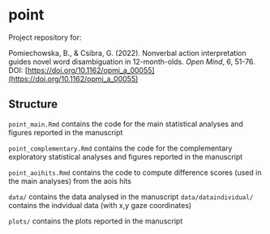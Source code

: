 # point

Project repository for:

Pomiechowska, B., & Csibra, G. (2022). Nonverbal action interpretation guides novel word disambiguation in 12-month-olds. *Open Mind*, 6, 51-76. DOI: [https://doi.org/10.1162/opmi_a_00055](https://doi.org/10.1162/opmi_a_00055)

## Structure

<code>point_main.Rmd</code> contains the code for the main statistical analyses and figures reported in the manuscript

<code>point_complementary.Rmd</code> contains the code for the complementary exploratory statistical analyses and figures reported in the manuscript

<code>point_aoihits.Rmd</code> contains the code to compute difference scores (used in the main analyses) from the aois hits

<code>data/</code> contains the data analysed in the manuscript
<code>data/dataindividual/</code> contains the indvidual data (with x,y gaze coordinates)

<code>plots/</code> contains the plots reported in the manuscript

